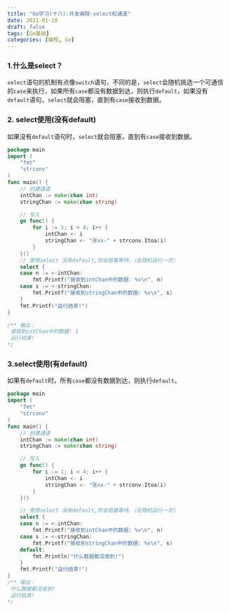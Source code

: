 ```yaml
---
title: "Go学习(十八):并发编程-select和通道"
date: 2021-01-18
draft: false
tags: [Go基础]
categories: [编程, Go]
---
```


### 1.什么是select？

`select`语句的机制有点像`switch`语句，不同的是，`select`会随机挑选一个可通信的`case`来执行，如果所有`case`都没有数据到达，则执行`default`，如果没有`default`语句，`select`就会阻塞，直到有`case`接收到数据。

### 2. select使用(没有default)

如果没有`default`语句时，`select`就会阻塞，直到有`case`接收到数据。

```go
package main
import (
	"fmt"
	"strconv"
)
func main() {
	// 创建通道
	intChan := make(chan int)
	stringChan := make(chan string)

	// 写入
	go func() {
		for i := 1; i < 4; i++ {
			intChan <- i
			stringChan <- "张xx-" + strconv.Itoa(i)
		}
	}()
	// 使用select 没有default,则会阻塞等待。（会随机运行一次）
	select {
	case n := <-intChan:
		fmt.Printf("接收到intChan中的数据: %v\n", n)
	case s := <-stringChan:
		fmt.Printf("接收到stringChan中的数据: %v\n", s)
	}
	fmt.Printf("运行结束!")
}

/** 输出：
 接收到intChan中的数据: 1
 运行结束!
*/
```



### 3.select使用(有default)

如果有`default`时，所有`case`都没有数据到达，则执行`default`。

```go
package main
import (
	"fmt"
	"strconv"
)
func main() {
	// 创建通道
	intChan := make(chan int)
	stringChan := make(chan string)

	// 写入
	go func() {
		for i := 1; i < 4; i++ {
			intChan <- i
			stringChan <- "张xx-" + strconv.Itoa(i)
		}
	}()

	// 使用select 没有default,则会阻塞等待。（会随机运行一次）
	select {
	case n := <-intChan:
		fmt.Printf("接收到intChan中的数据: %v\n", n)
	case s := <-stringChan:
		fmt.Printf("接收到stringChan中的数据: %v\n", s)
	default:
		fmt.Println("什么数据都没收到!")
	}
	fmt.Printf("运行结束!")
}
/** 输出：
 什么数据都没收到!
 运行结束!
*/
```

